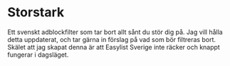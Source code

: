 # Storstark
Ett svenskt adblockfilter som tar bort allt sånt du stör dig på. Jag vill hålla detta uppdaterat, och tar gärna in förslag på vad som bör filtreras bort. Skälet att jag skapat denna är att Easylist Sverige inte räcker och knappt fungerar i dagsläget.
